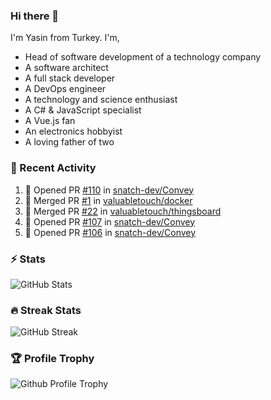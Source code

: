 ### Hi there 👋
I'm Yasin from Turkey. I'm,

* Head of software development of a technology company
* A software architect
* A full stack developer
* A DevOps engineer
* A technology and science enthusiast
* A C# & JavaScript specialist
* A Vue.js fan
* An electronics hobbyist
* A loving father of two

### 🧾 Recent Activity
<!--START_SECTION:activity-->
1. 💪 Opened PR [#110](https://github.com/snatch-dev/Convey/pull/110) in [snatch-dev/Convey](https://github.com/snatch-dev/Convey)
2. 🎉 Merged PR [#1](https://github.com/valuabletouch/docker/pull/1) in [valuabletouch/docker](https://github.com/valuabletouch/docker)
3. 🎉 Merged PR [#22](https://github.com/valuabletouch/thingsboard/pull/22) in [valuabletouch/thingsboard](https://github.com/valuabletouch/thingsboard)
4. 💪 Opened PR [#107](https://github.com/snatch-dev/Convey/pull/107) in [snatch-dev/Convey](https://github.com/snatch-dev/Convey)
5. 💪 Opened PR [#106](https://github.com/snatch-dev/Convey/pull/106) in [snatch-dev/Convey](https://github.com/snatch-dev/Convey)
<!--END_SECTION:activity-->

### ⚡ Stats
![GitHub Stats][stats]

### 🔥 Streak Stats
![GitHub Streak][streak]

### 🏆 Profile Trophy
![Github Profile Trophy][trophy]

[website]: https://mehyaa.github.io
[profile]: https://github.com/mehyaa
[stats]: https://github-readme-stats.vercel.app/api?username=mehyaa&show_icons=true&count_private=true&theme=vue
[streak]: https://github-readme-streak-stats.herokuapp.com?user=mehyaa&theme=vue&hide_border=true&date_format=j%20M%5B%20Y%5D&background=transparent
[trophy]: https://github-profile-trophy.vercel.app/?username=mehyaa&theme=vue&no-frame=true&column=3&margin-w=16&margin-h=16


<!--
**mehyaa/mehyaa** is a ✨ _special_ ✨ repository because its `README.md` (this file) appears on your GitHub profile.

Here are some ideas to get you started:

- 🔭 I’m currently working on ...
- 🌱 I’m currently learning ...
- 👯 I’m looking to collaborate on ...
- 🤔 I’m looking for help with ...
- 💬 Ask me about ...
- 📫 How to reach me: ...
- 😄 Pronouns: ...
- ⚡ Fun fact: ...
-->
